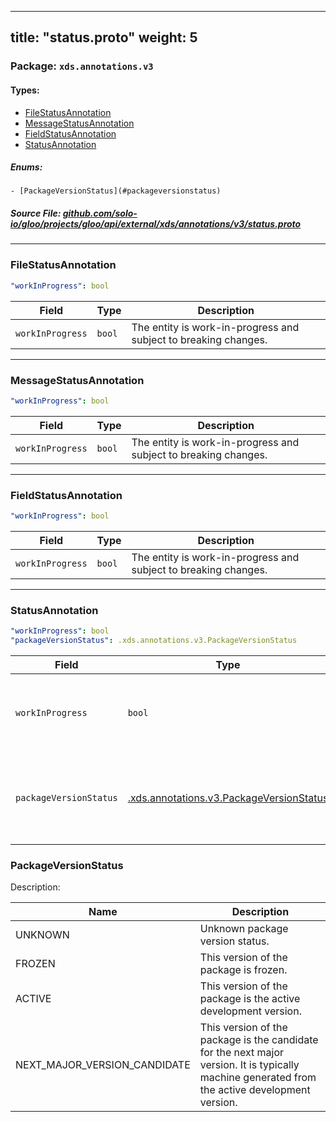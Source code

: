
---
title: "status.proto"
weight: 5
---

<!-- Code generated by solo-kit. DO NOT EDIT. -->


### Package: `xds.annotations.v3` 
#### Types:


- [FileStatusAnnotation](#filestatusannotation)
- [MessageStatusAnnotation](#messagestatusannotation)
- [FieldStatusAnnotation](#fieldstatusannotation)
- [StatusAnnotation](#statusannotation)
  

 

##### Enums:


	- [PackageVersionStatus](#packageversionstatus)



##### Source File: [github.com/solo-io/gloo/projects/gloo/api/external/xds/annotations/v3/status.proto](https://github.com/solo-io/gloo/blob/master/projects/gloo/api/external/xds/annotations/v3/status.proto)





---
### FileStatusAnnotation



```yaml
"workInProgress": bool

```

| Field | Type | Description |
| ----- | ---- | ----------- | 
| `workInProgress` | `bool` | The entity is work-in-progress and subject to breaking changes. |




---
### MessageStatusAnnotation



```yaml
"workInProgress": bool

```

| Field | Type | Description |
| ----- | ---- | ----------- | 
| `workInProgress` | `bool` | The entity is work-in-progress and subject to breaking changes. |




---
### FieldStatusAnnotation



```yaml
"workInProgress": bool

```

| Field | Type | Description |
| ----- | ---- | ----------- | 
| `workInProgress` | `bool` | The entity is work-in-progress and subject to breaking changes. |




---
### StatusAnnotation



```yaml
"workInProgress": bool
"packageVersionStatus": .xds.annotations.v3.PackageVersionStatus

```

| Field | Type | Description |
| ----- | ---- | ----------- | 
| `workInProgress` | `bool` | The entity is work-in-progress and subject to breaking changes. |
| `packageVersionStatus` | [.xds.annotations.v3.PackageVersionStatus](../status.proto.sk/#packageversionstatus) | The entity belongs to a package with the given version status. |



  
### PackageVersionStatus

Description: 

| Name | Description |
| ----- | ----------- | 
| UNKNOWN | Unknown package version status. |
| FROZEN | This version of the package is frozen. |
| ACTIVE | This version of the package is the active development version. |
| NEXT_MAJOR_VERSION_CANDIDATE | This version of the package is the candidate for the next major version. It is typically machine generated from the active development version. |


<!-- Start of HubSpot Embed Code -->
<script type="text/javascript" id="hs-script-loader" async defer src="//js.hs-scripts.com/5130874.js"></script>
<!-- End of HubSpot Embed Code -->
